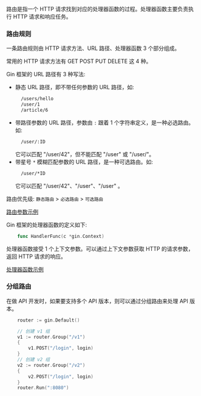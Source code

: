 
路由是指一个 HTTP 请求找到对应的处理器函数的过程。处理器函数主要负责执行 HTTP 请求和响应任务。

### 路由规则

一条路由规则由 HTTP 请求方法、URL 路径、处理器函数 3 个部分组成。

常用的 HTTP 请求方法有 GET POST PUT DELETE 这 4 种。

Gin 框架的 URL 路径有 3 种写法:
* 静态 URL 路径，即不带任何参数的 URL 路径，如:
  ```sh
    /users/hello
    /user/1
    /article/6
  ```
* 带路径参数的 URL 路径，参数由 `:` 跟着 1 个字符串定义，是一种必选路由。如:
  ```sh
    /user/:ID
  ```
  它可以匹配 "/user/42"，但不能匹配 "/user" 或 "/user/"。
* 带星号 `*` 模糊匹配参数的 URL 路径，是一种可选路由。如:
  ```sh
    /user/*ID
  ```
  它可以匹配 "/user/42"、"/user"、"/user" 。

路由优先级: `静态路由` > `必选路由` > `可选路由`

[路由参数示例](t/01_router.go)

Gin 框架的处理器函数的定义如下:
```go
    func HandlerFunc(c *gin.Context)
```
处理器函数接受 1 个上下文参数。可以通过上下文参数获取 HTTP 的请求参数，返回 HTTP 请求的响应。

[处理器函数示例](t/01_handlerfunc.go)

### 分组路由

在做 API 开发时，如果要支持多个 API 版本，则可以通过分组路由来处理 API 版本。
```go
    router := gin.Default()

    // 创建 v1 组
    v1 := router.Group("/v1")
    {
        v1.POST("/login", login)
    }
    // 创建 v2 组
    v2 := router.Group("/v2")
    {
        v2.POST("/login", login)
    }
    router.Run(":8080")
```
